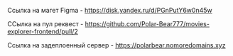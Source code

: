 Ссылка на магет Figma - https://disk.yandex.ru/d/PGnPutY6w0n45w

ССылка на пул реквест - https://github.com/Polar-Bear777/movies-explorer-frontend/pull/2

Ссылка на задеплоенный сервер - https://polarbear.nomoredomains.xyz
